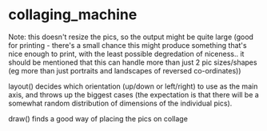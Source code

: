 # collaging_machine

Note: this doesn't resize the pics, so the output might be quite large (good for printing - there's a small chance this might produce something that's nice enough to print, with the least possible degredation of niceness.. it should be mentioned that this can handle more than just 2 pic sizes/shapes (eg more than just portraits and landscapes of reversed co-ordinates))

layout() decides which orientation (up/down or left/right) to use as the main axis, and throws up the biggest cases (the expectation is that there will be a somewhat random distribution of dimensions of the individual pics).

draw() finds a good way of placing the pics on collage
